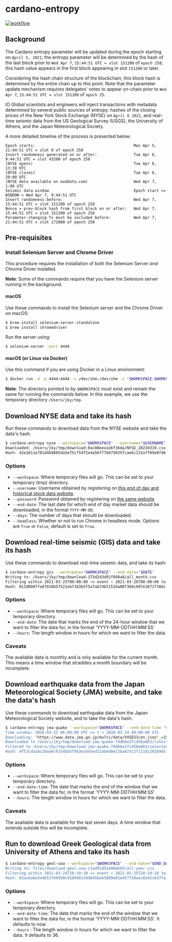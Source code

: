 # cardano-entropy

[![workflow](https://github.com/input-output-hk/cardano-entropy/actions/workflows/haskell.yml/badge.svg?branch=main)](https://github.com/input-output-hk/cardano-entropy/actions/workflows/haskell.yml?branch=main)

## Background

The Cardano entropy parameter will be updated during the epoch starting on `April 5, 2021`;
the entropy parameter will be determined by the hash of the last block prior to
`Wed Apr 7`, `15:44:51 UTC = slot 151200` of `epoch 258`; this hash value appears in the first
block appearing in slot `151200` or later.

Considering the hash chain structure of the blockchain, this block hash is determined by the
entire chain up to this point. Note that the parameter update mechanism requires delegates'
votes to appear on-chain prior to `Wed Apr 7`, `15:44:51 UTC = slot 151200` of `epoch 25`.

IO Global scientists and engineers will inject transactions with metadata determined by several
public sources of entropy: hashes of the closing prices of the New York Stock Exchange (NYSE) on
`April 6 2021`, and real-time seismic data from the US Geological Survey (USGS), the University of
Athens, and the Japan Meteorological Society.

A more detailed timeline of the process is presented below:

```
Epoch starts:                                           Mon Apr 5, 21:44:51 UTC = slot 0 of epoch 258
Insert randomness generated on or after:                Tue Apr 6, 9:44:51 UTC = slot 43200 of epoch 258
(NYSE opens)                                            Tue Apr 6, 13:30 UTC
(NYSE closes)                                           Tue Apr 6, 20:00 UTC
(NYSE data available on eoddata.com)                    Wed Apr 7, 1:00 UTC
Seismic data window                                     Epoch start <= WINDOW < Wed Apr 7, 9:44:51 UTC
Insert randomness before:                               Wed Apr 7, 15:44:51 UTC = slot 151200 of epoch 258
Nonce = prev-block hash from first block on or after:   Wed Apr 7, 15:44:51 UTC = slot 151200 of epoch 258
Parameter-changing Tx must be included before:          Wed Apr 7, 21:44:51 UTC = slot 172800 of epoch 258
```

## Pre-requisites

### Install Selenium Server and Chrome Driver

This procedure requires the installation of both the Selenium Server *and* Chrome Driver installed.

**Note**: Some of the commands require that you have the Selenium server running in the background.

#### macOS

Use these commands to install the Selenium server and the Chrome Driver on macOS:

```bash
$ brew install selenium-server-standalone
$ brew install chromedriver
```
Run the server using:

```bash
$ selenium-server -port 4444
```

#### macOS (or Linux via Docker)

Use this command if you are using Docker in a Linux environment:

```bash
$ docker run -d -p 4444:4444 -v /dev/shm:/dev/shm -v "$WORKSPACE:$WORKSPACE" selenium/standalone-chrome:4.0.0-beta-3-prerelease-20210321
```

**Note**: The directory pointed to by `$WORKSPACE` *must* exist and remain the same for running the commands below. In this example, we use the temporary directory `/Users/jky/tmp`.

## Download NYSE data and take its hash

Run these commands to download data from the NYSE website and take the data's hash.

```bash
$ cardano-entropy nyse --workspace="$WORKSPACE" --username="$USERNAME" --password="$PASSWORD" --end-date="$DATE" --days "$NUM_DAYS"
Downloaded: /Users/jky/tmp/download-0ac80eea1ebf36da/NYSE_20210319.csv
Hash: 42e1611e701d4b8885da5ef5cf54f2e4a56f77b675835fcae6c132aff09a0f46
```

### Options

* `--workspace`: Where temporary files will go. This can be set to your temporary (tmp) directory.
* `--username`: Username obtained by registering on [this end of day and historical stock data website](http://www.eoddata.com/).
* `--password`: Password obtained by registering on [the same website](http://www.eoddata.com/).
* `--end-date`: The last date for which end of day market data should be downloaded, in the format `YYYY-MM-DD`.
* `--days`: The number of days that should be downloaded.
* `--headless`: Whether or not to run Chrome in headless mode. Options are `True` or `False`, default is set to `True`.

## Download real-time seismic (GIS) data and take its hash

Use these commands to download real-time seismic data, and take its hash:

```bash
$ cardano-entropy gis --workspace="$WORKSPACE" --end-date="$DATE"
Writing to: /Users/jky/tmp/download-373d2d3d91f049a8/all_month.csv
Filtering within 2021-03-25T00:00:00 <= event < 2021-03-26T00:00:00 to: /Users/jky/tmp/download-373d2d3d91f049a8/day_in_month.csv
Hash: 01100007fe87010b57521ebf3d3b5f5a7ab74b5153da00f3b8c607e3072f38dc
```

### Options

* `--workspace`: Where temporary files will go. This can be set to your temporary directory.
* `--end-date`: The date that marks the end of the 24-hour window that we want to filter the data for, in the format 'YYYY-MM-DDTHH:MM:SS'
* `--hours`: The length window in hours for which we want to filter the data.

### Caveats
The available data is monthly and is only available for the current month.  This means a time window that straddles a month boundary will
be incomplete.

## Download earthquake data from the Japan Meteorological Society (JMA) website, and take the data's hash

Use these commands to download earthquake data from the Japan Meteorological Society website, and to take the data's hash.

```bash
$ cardano-entropy jma-quake --workspace="$WORKSPACE" --end-date-time "$END_DATE_TIME' --hours "$HOURS"
Time window: 2020-03-22 06:00:00 UTC <= t < 2020-03-24 00:00:00 UTC
Downloading: "https://www.data.jma.go.jp/multi/data/VXSE53/en.json?_=1585008000000"
Downloaded to /Users/jky/tmp/download-jma-quake-74d6be37c450a863/latest.json
Filtered to /Users/jky/tmp/download-jma-quake-74d6be37c450a863/selected.json
Hash: 4f53cda18c2baa0c0354bb5f9a3ecbe5ed12ab4d8e11ba873c2f11161202b945
```

### Options

* `--workspace`: Where temporary files will go. This can be set to your temporary directory.
* `--end-date-time`: The date that marks the end of the window that we want to filter the data for, in the format 'YYYY-MM-DDTHH:MM:SS'
* `--hours`: The length window in hours for which we want to filter the data.

### Caveats
The available data is available for the last seven days.  A time window that extends outside this will be incomplete.

## Run to download Greek Geological data from University of Athens and take its hash

```bash
$ cardano-entropy geol-uoa --workspace="$WORKSPACE" --end-date="$END_DATE_TIME'
Writing to: files/download-geol-uoa-c1ad91d51e90ebb5/all-year.csv
Filtering within 2021-03-24T10:10:10 <= event < 2021-03-25T10:10:10 to: files/download-geol-uoa-c1ad91d51e90ebb5/last-day.csv
Hash: 63acba6e344b537b0569c910940134d645beb3809e01e457759aec6b42c637fa
```

### Options

* `--workspace`: Where temporary files will go.  This can be set to your temporary directory.
* `--end-date-time`: The date that marks the end of the window that we want to filter the data for, in the format 'YYYY-MM-DDTHH:MM:SS'. It defaults to now.
* `--hours` : The length window in hours for which we want to filter the data. It defaults to 36.

